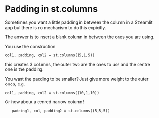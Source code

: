 # Padding in st.columns

Sometimes you want a little padding in between the column in a Streamlit app but there is no mechanism to do this expicitly.

The answer is to insert a blank column in between the ones you are using.

You use the construction

    col1, padding, col2 = st.columns((5,1,5))

this creates 3 columns, the outer two are the ones to use and the centre one is the padding.

You want the padding to be smaller? Just give more weight to the outer ones, e.g.

    col1, padding, col2 = st.columns((10,1,10))

Or how about a cenred narrow column?

       padding1, col, padding2 = st.columns((5,5,5))